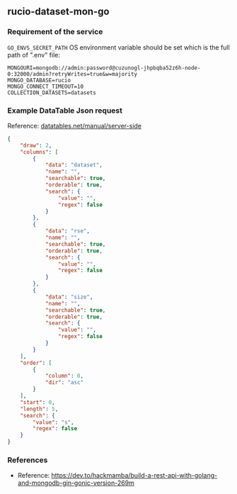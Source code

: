 ## rucio-dataset-mon-go

### Requirement of the service

`GO_ENVS_SECRET_PATH` OS environment variable should be set which is the full path of ".env" file:

```
MONGOURI=mongodb://admin:password@cuzunogl-jhpbqba52z6h-node-0:32000/admin?retryWrites=true&w=majority
MONGO_DATABASE=rucio
MONGO_CONNECT_TIMEOUT=10
COLLECTION_DATASETS=datasets
```

### Example DataTable Json request

Reference: [datatables.net/manual/server-side](https://datatables.net/manual/server-side)

```json
{
    "draw": 2,
    "columns": [
        {
            "data": "dataset",
            "name": "",
            "searchable": true,
            "orderable": true,
            "search": {
                "value": "",
                "regex": false
            }
        },
        {
            "data": "rse",
            "name": "",
            "searchable": true,
            "orderable": true,
            "search": {
                "value": "",
                "regex": false
            }
        },
        {
            "data": "size",
            "name": "",
            "searchable": true,
            "orderable": true,
            "search": {
                "value": "",
                "regex": false
            }
        }
    ],
    "order": [
        {
            "column": 0,
            "dir": "asc"
        }
    ],
    "start": 0,
    "length": 5,
    "search": {
        "value": "s",
        "regex": false
    }
}
```

### References

- Reference: https://dev.to/hackmamba/build-a-rest-api-with-golang-and-mongodb-gin-gonic-version-269m
